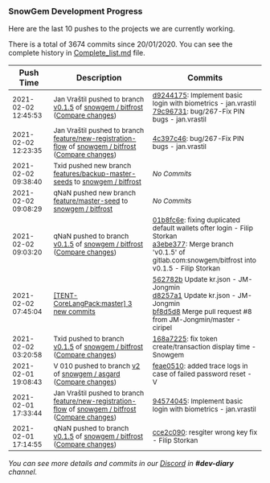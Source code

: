 
### SnowGem Development Progress

Here are the last 10 pushes to the projects we are currently working.

There is a total of 3674 commits since 20/01/2020. You can see the complete history in
 [Complete_list.md](Complete_list.md) file.

| Push Time | Description | Commits |
| --- | --- | --- |
| <sub>2021-02-02 12:45:53</sub> | <sub>Jan Vraštil pushed to branch [v0\.1\.5](https://gitlab.com/snowgem/bitfrost/commits/v0.1.5) of [snowgem / bitfrost](https://gitlab.com/snowgem/bitfrost) ([Compare changes](https://gitlab.com/snowgem/bitfrost/compare/a3ebe377ad143b494d8854dc20887e68e10e266f...79c96731c0b06bbf2fc365ec600464c94b5353cc))</sub> | <sub>[d9244175](https://gitlab.com/snowgem/bitfrost/-/commit/d92441750e871838db0a8f99fabfcb104b0ec947): Implement basic login with biometrics - jan.vrastil<br>[79c96731](https://gitlab.com/snowgem/bitfrost/-/commit/79c96731c0b06bbf2fc365ec600464c94b5353cc): bug/267-Fix PIN bugs - jan.vrastil</sub> |
| <sub>2021-02-02 12:23:35</sub> | <sub>Jan Vraštil pushed to branch [feature/new\-registration\-flow](https://gitlab.com/snowgem/bitfrost/commits/feature/new-registration-flow) of [snowgem / bitfrost](https://gitlab.com/snowgem/bitfrost) ([Compare changes](https://gitlab.com/snowgem/bitfrost/compare/945740452b0bf9e2111a0f7b629acfb1a00c0c33...4c397c46634c53651940e254204c64879a897848))</sub> | <sub>[4c397c46](https://gitlab.com/snowgem/bitfrost/-/commit/4c397c46634c53651940e254204c64879a897848): bug/267-Fix PIN bugs - jan.vrastil</sub> |
| <sub>2021-02-02 09:38:40</sub> | <sub>Txid pushed new branch [features/backup\-master\-seeds](https://gitlab.com/snowgem/bitfrost/commits/features/backup-master-seeds) to [snowgem / bitfrost](https://gitlab.com/snowgem/bitfrost)</sub> | <sub>_No Commits_</sub> |
| <sub>2021-02-02 09:08:29</sub> | <sub>qNaN pushed new branch [feature/master\-seed](https://gitlab.com/snowgem/bitfrost/commits/feature/master-seed) to [snowgem / bitfrost](https://gitlab.com/snowgem/bitfrost)</sub> | <sub>_No Commits_</sub> |
| <sub>2021-02-02 09:03:20</sub> | <sub>qNaN pushed to branch [v0\.1\.5](https://gitlab.com/snowgem/bitfrost/commits/v0.1.5) of [snowgem / bitfrost](https://gitlab.com/snowgem/bitfrost) ([Compare changes](https://gitlab.com/snowgem/bitfrost/compare/168a7225f61c9a06ed607c5f35ee3202c42f0279...a3ebe377ad143b494d8854dc20887e68e10e266f))</sub> | <sub>[01b8fc6e](https://gitlab.com/snowgem/bitfrost/-/commit/01b8fc6eab27a672f0268231a247a2b133676857): fixing duplicated default wallets ofter login - Filip Storkan<br>[a3ebe377](https://gitlab.com/snowgem/bitfrost/-/commit/a3ebe377ad143b494d8854dc20887e68e10e266f): Merge branch 'v0.1.5' of gitlab.com:snowgem/bitfrost into v0.1.5 - Filip Storkan</sub> |
| <sub>2021-02-02 07:45:04</sub> | <sub>[[TENT-CoreLangPack:master] 3 new commits](https://github.com/TENTOfficial/TENT-CoreLangPack/compare/e2c1640d7bb5...bf8d5d8a94c9)</sub> | <sub>[562782b](https://github.com/TENTOfficial/TENT-CoreLangPack/commit/562782ba37db81c401fea35611cc91b49d6c73e3) Update kr.json - JM\-Jongmin<br>[d8257a1](https://github.com/TENTOfficial/TENT-CoreLangPack/commit/d8257a1187db1c7cf65e46c4e4537350444ac00b) Update kr.json - JM\-Jongmin<br>[bf8d5d8](https://github.com/TENTOfficial/TENT-CoreLangPack/commit/bf8d5d8a94c9b0769e6912e9cd4d6055506d3fea) Merge pull request #8 from JM-Jongmin/master - ciripel</sub> |
| <sub>2021-02-02 03:20:58</sub> | <sub>Txid pushed to branch [v0\.1\.5](https://gitlab.com/snowgem/bitfrost/commits/v0.1.5) of [snowgem / bitfrost](https://gitlab.com/snowgem/bitfrost) ([Compare changes](https://gitlab.com/snowgem/bitfrost/compare/cce2c0908681d6becd9c703654ea08aa98dbe761...168a7225f61c9a06ed607c5f35ee3202c42f0279))</sub> | <sub>[168a7225](https://gitlab.com/snowgem/bitfrost/-/commit/168a7225f61c9a06ed607c5f35ee3202c42f0279): fix token create/transaction display time - Snowgem</sub> |
| <sub>2021-02-01 19:08:43</sub> | <sub>V 010 pushed to branch [v2](https://gitlab.com/snowgem/asgard/commits/v2) of [snowgem / asgard](https://gitlab.com/snowgem/asgard) ([Compare changes](https://gitlab.com/snowgem/asgard/compare/d960a159d537db04d3d2f30f480b60a22ce52bc6...feae0510aac395e67471fd01382ae7fb37b8d69d))</sub> | <sub>[feae0510](https://gitlab.com/snowgem/asgard/-/commit/feae0510aac395e67471fd01382ae7fb37b8d69d): added trace logs in case of failed password reset - V</sub> |
| <sub>2021-02-01 17:33:44</sub> | <sub>Jan Vraštil pushed to branch [feature/new\-registration\-flow](https://gitlab.com/snowgem/bitfrost/commits/feature/new-registration-flow) of [snowgem / bitfrost](https://gitlab.com/snowgem/bitfrost) ([Compare changes](https://gitlab.com/snowgem/bitfrost/compare/5c00255f3b6156c00bf13b71195294358d9d1d7f...945740452b0bf9e2111a0f7b629acfb1a00c0c33))</sub> | <sub>[94574045](https://gitlab.com/snowgem/bitfrost/-/commit/945740452b0bf9e2111a0f7b629acfb1a00c0c33): Implement basic login with biometrics - jan.vrastil</sub> |
| <sub>2021-02-01 17:14:55</sub> | <sub>qNaN pushed to branch [v0\.1\.5](https://gitlab.com/snowgem/bitfrost/commits/v0.1.5) of [snowgem / bitfrost](https://gitlab.com/snowgem/bitfrost) ([Compare changes](https://gitlab.com/snowgem/bitfrost/compare/7ba305558afd0e0ec661745ed2cd88cd02179b48...cce2c0908681d6becd9c703654ea08aa98dbe761))</sub> | <sub>[cce2c090](https://gitlab.com/snowgem/bitfrost/-/commit/cce2c0908681d6becd9c703654ea08aa98dbe761): resgiter wrong key fix - Filip Storkan</sub> |

_You can see more details and commits in our [Discord](https://discord.gg/zumGnbg) in **#dev-diary** channel._
